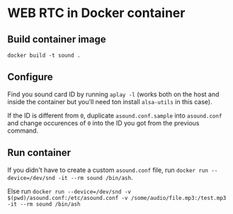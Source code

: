 # WEB RTC in Docker container

## Build container image
`docker build -t sound .`

## Configure

Find you sound card ID by running `aplay -l` (works both on the host and inside the container but you'll need ton install `alsa-utils` in this case).

If the ID is different from `0`, duplicate `asound.conf.sample` into `asound.conf` and change occurences of `0` into the ID you got from the previous command.

## Run container

If you didn't have to create a custom `asound.conf` file, run `docker run --device=/dev/snd -it --rm sound /bin/ash`.

Else run `docker run --device=/dev/snd -v $(pwd)/asound.conf:/etc/asound.conf -v /some/audio/file.mp3:/test.mp3 -it --rm sound /bin/ash`

